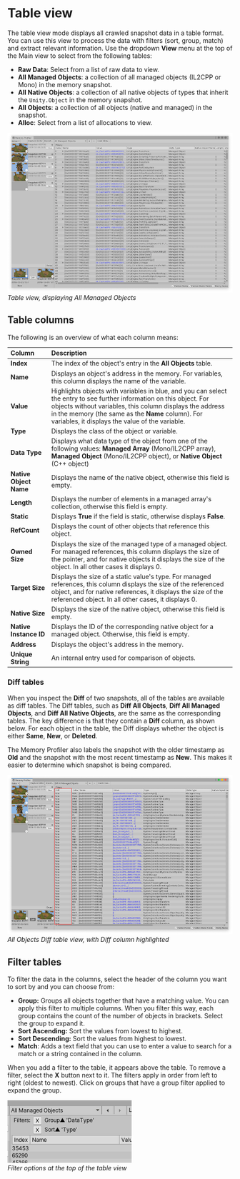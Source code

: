 # Table view

The table view mode displays all crawled snapshot data in a table format. You can use this view to process the data with filters (sort, group, match) and extract relevant information. Use the dropdown __View__ menu at the top of the Main view to select from the following tables:

* __Raw Data__: Select from a list of raw data to view.
* __All Managed Objects__: a collection of all managed objects (IL2CPP or Mono) in the memory snapshot.
* __All Native Objects__: a collection of all native objects of types that inherit the `Unity.Object` in the memory snapshot.
* __All Objects__: a collection of all objects (native and managed) in the snapshot.
* __Alloc__: Select from a list of allocations to view.

![Table view in Memory Profiler](images/table-view-memory-profiler.png)<br/>*Table view, displaying All Managed Objects*

## Table columns

The following is an overview of what each column means:

|**Column**|**Description**|
|:---|:---|
| __Index__ | The index of the object's entry in the __All Objects__ table.  |
| __Name__ | Displays an object's address in the memory. For variables, this column displays the name of the variable. |
| __Value__ | Highlights objects with variables in blue, and you can select the entry to see further information on this object. For objects without variables, this column displays the address in the memory (the same as the __Name__ column). For variables, it displays the value of the variable. |
| __Type__ | Displays the class of the object or variable. |
| __Data Type__ | Displays what data type of the object from one of the following values: __Managed Array__ (Mono/IL2CPP array), __Managed Object__ (Mono/IL2CPP object), or __Native Object__ (C++ object) |
| __Native Object Name__ | Displays the name of the native object, otherwise this field is empty. |
| __Length__ | Displays the number of elements in a managed array's collection, otherwise this field is empty.|
| __Static__ | Displays __True__ if the field is static, otherwise displays __False__. |
| __RefCount__ | Displays the count of other objects that reference this object. |
| __Owned Size__ | Displays the size of the managed type of a managed object. For managed references, this column displays the size of the pointer, and for native objects it displays the size of the object. In all other cases it displays 0.|
| __Target Size__ | Displays the size of a static value's type. For managed references, this column displays the size of the referenced object, and for native references, it displays the size of the referenced object. In all other cases, it displays 0. |
| __Native Size__ | Displays the size of the native object, otherwise this field is empty. |
| __Native Instance ID__ | Displays the ID of the corresponding native object for a managed object. Otherwise, this field is empty.|
| __Address__ | Displays the object's address in the memory. |
| __Unique String__ | An internal entry used for comparison of objects. |

### Diff tables

When you inspect the __Diff__ of two snapshots, all of the tables are available as diff tables. The Diff tables, such as __Diff All Objects__, __Diff All Managed Objects__, and __Diff All Native Objects__, are the same as the corresponding tables. The key difference is that they contain a __Diff__ column, as shown below. For each object in the table, the Diff displays whether the object is either __Same__, __New__, or __Deleted__.

The Memory Profiler also labels the snapshot with the older timestamp as __Old__ and the snapshot with the most recent timestamp as __New__. This makes it easier to determine which snapshot is being compared.

![Diff All Objects Table view of the Memory Profiler](images/table-view-diff-memory-profiler.png)<br/>*All Objects Diff table view, with Diff column highlighted*

## Filter tables

To filter the data in the columns, select the header of the column you want to sort by and you can choose from:

* __Group:__ Groups all objects together that have a matching value. You can apply this filter to multiple columns. When you filter this way, each group contains the count of the number of objects in brackets. Select the group to expand it.
* __Sort Ascending:__ Sort the values from lowest to highest.
* __Sort Descending:__ Sort the values from highest to lowest.
* __Match__: Adds a text field that you can use to enter a value to search for a match or a string contained in the column. 

When you add a filter to the table, it appears above the table. To remove a filter, select the __X__ button next to it. The filters apply in order from left to right (oldest to newest). Click on groups that have a group filter applied to expand the group.

![Diff All Objects Table Filtered in Memory Profile window](images/filters-memory-profiler.png)<br/>*Filter options at the top of the table view*
